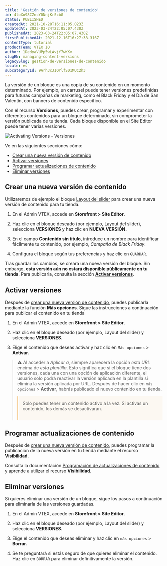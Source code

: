 ```yaml
---
title: 'Gestión de versiones de contenido'
id: 4loXo98CZncY0NnjKrScbG
status: PUBLISHED
createdAt: 2021-10-28T16:11:05.023Z
updatedAt: 2023-03-24T22:05:07.430Z
publishedAt: 2023-03-24T22:05:07.430Z
firstPublishedAt: 2021-12-16T16:27:38.316Z
contentType: tutorial
productTeam: VTEX IO
author: 1DedyaVUPp5wLAvjY7wKKv
slugEN: managing-content-versions
legacySlug: gestion-de-versiones-de-contenido
locale: es
subcategoryId: 9Arh3cJIOYlfSD1MUC2h3
---
```


La versión de un bloque es una copia de su contenido en un momento determinado. Por ejemplo, un carrusel puede tener versiones predefinidas para futuras campañas de marketing, como el Black Friday y el Día de San Valentín, con banners de contenido específico.

Con el recurso **Versiones**, puedes crear, programar y experimentar con diferentes contenidos para un bloque determinado, sin comprometer la versión publicada de tu tienda. Cada bloque disponible en el Site Editor puede tener varias versiones.

![Activating Versions - Versiones](//images.ctfassets.net/alneenqid6w5/2W6NS7tRlWMcUdSunI2ifx/72d7fa2f8c892de190e1e2a62f087490/activating-first-es.png)

Ve en las siguientes secciones cómo:

- [Crear una nueva versión de contenido](#crear-una-nueva-version-de-contenido)
- [Activar versiones](#activar-versiones)
- [Programar actualizaciones de contenido](#programar-actualizaciones-de-contenido)
- [Eliminar versiones](#eliminar-versiones)

## Crear una nueva versión de contenido

Utilizaremos de ejemplo el bloque [Layout del slider](https://developers.vtex.com/vtex-developer-docs/docs/vtex-slider-layout) para crear una nueva versión de contenido para tu tienda.

1. En el Admin VTEX, accede en **Storefront > Site Editor**.

2. Haz clic en el bloque deseado (por ejemplo, Layout del slider), selecciona **VERSIONES** y haz clic en **NUEVA VERSIÓN.**

3. En el campo **Contenido sin título**, introduce un nombre para identificar fácilmente tu contenido, por ejemplo, *Campaña de Black Friday*.

4. Configura el bloque según tus preferencias y haz clic en `GUARDAR`.

Tras guardar los cambios, se creará una nueva versión del bloque. Sin embargo, **esta versión aún no estará disponible públicamente en tu tienda**. Para publicarla, consulta la sección **[Activar versiones](#activar-versiones)**.

## Activar versiones

Después de [crear una nueva versión de contenido](#crear-una-nueva-version-de-contenido), puedes publicarla mediante la función **Más opciones**. Sigue las instrucciones a continuación para publicar el contenido en tu tienda

1. En el Admin VTEX, accede en **Storefront > Site Editor**.

2. Haz clic en el bloque deseado (por ejemplo, Layout del slider) y selecciona **VERSIONES.**

3. Elige el contenido que deseas activar y haz clic en `Más opciones` > **Activar.**

> ⚠️ Al acceder a *Aplicar a*, siempre aparecerá la opción *esta URL* encima de *esta plantilla*. Esto significa que si el bloque tiene dos versiones, cada una con una opción de aplicación diferente, el usuario solo podrá reactivar la versión aplicada en la plantilla si elimina la versión aplicada por URL. Después de hacer clic en `más opciones` > **Activar**, habrás publicado el nuevo contenido en tu tienda. <div style="background-color:#FCF8F2; border-left: 2px solid #F0AD4E; border-top-left-radius: 2px; border-bottom-left-radius: 2px; padding: 15px; margin-bottom: 10px"> Solo puedes tener un contenido activo a la vez. Si activas un contenido, los demás se desactivarán.

## Programar actualizaciones de contenido

Después de [crear una nueva versión de contenido](#crear-una-nueva-version-de-contenido), puedes programar la publicación de la nueva versión en tu tienda mediante el recurso **Visibilidad**.

Consulta la documentación [Programación de actualizaciones de contenido](https://help.vtex.com/es/tutorial/agendando-atualizacoes-de-conteudo--5L93gED3wgSRoWpFJlJ2ns) y aprende a utilizar el recurso **Visibilidad**.

## Eliminar versiones

Si quieres eliminar una versión de un bloque, sigue los pasos a continuación para eliminarla de las versiones guardadas.

1. En el Admin VTEX, accede en **Storefront > Site Editor**.

2. Haz clic en el bloque deseado (por ejemplo, Layout del slider) y selecciona **VERSIONES.**

3. Elige el contenido que deseas eliminar y haz clic en `más opciones` > **Borrar.**

4. Se te preguntará si estás seguro de que quieres eliminar el contenido. Haz clic en `BORRAR` para eliminar definitivamente la versión.
